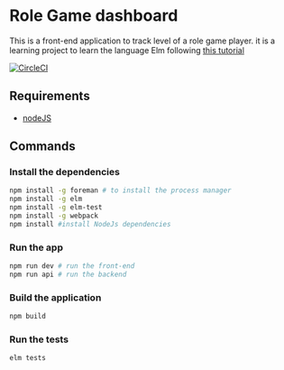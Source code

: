 # Role Game dashboard

This is a front-end application to track level of a role game player.
it is a learning project to learn the language Elm following [this tutorial](https://www.elm-tutorial.org)

[![CircleCI](https://circleci.com/gh/ThibautGery/elm-tuto.svg?style=svg)](https://circleci.com/gh/ThibautGery/elm-tuto)

## Requirements
 * [nodeJS](https://nodejs.org/en/)

## Commands

### Install the dependencies
```bash
npm install -g foreman # to install the process manager
npm install -g elm
npm install -g elm-test
npm install -g webpack
npm install #install NodeJs dependencies
```
### Run the app

```bash
npm run dev # run the front-end
npm run api # run the backend
```

### Build the application

```bash
npm build
```

### Run the tests

```bash
elm tests
```
